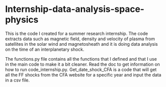 # Internship-data-analysis-space-physics
This is the code I created for a summer research internship.
The code extracts data such as magnetic field, density and velocity of plasma from satellites in the solar wind and magnetosheath and it is doing data analysis on the time of an interplanetary shock.

The functions.py file contains all the functions that I defined and that I use in the main code to make it a bit cleaner.
Read the doc to get information on how to run code_internship.py.
Get_date_shock_CFA is a code that will get all the FF shocks from the CFA website for a specific year and input the data in a csv file.
